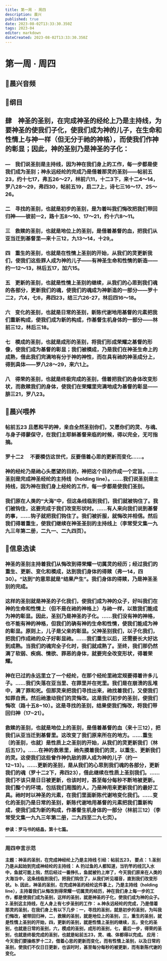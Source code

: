 ```yaml
---
title: 第一周 · 周四
description: 晨兴
published: true
date: 2023-08-02T13:33:30.350Z
tags: 2023-04
editor: markdown
dateCreated: 2023-08-02T13:33:30.350Z
---
```


# 第一周 · 周四
## 🎵晨兴音频

## 📖纲目

## **肆    神圣的圣别，在完成神圣的经纶上乃是主持线，为要神圣的使我们子化，使我们成为神的儿子，在生命和性情上与神一样（但无分于祂的神格），而使我们作神的彰显；因此，神的圣别乃是神圣的子化：**

### —    我们说圣别是主持线，因为神在我们身上的工作，每一步都是使我们成为圣别；神永远经纶的完成乃是借着那灵的圣别——帖前五23，约十七17，弗五26～27，林前六11，十二3下，来十二4～14，罗八28～29，弗四30，帖前五19，启二7上，诗七三16～17、25～26。

### 二    寻找的圣别，也就是初步的圣别，是为着叫我们悔改把我们带回归神——彼前一2，路十五8～10、17～21，约十六8～11。

### 三    救赎的圣别，也就是地位上的圣别，是借着基督的血，把我们从亚当迁到基督里—来十三12，九13～14，十29,。

### 四    重生的圣别，也就是在性情上圣别的开始，从我们的灵更新我们，使我们这些罪人成为神的儿子——有神圣生命和性情的新造——约一12～13，林后五17，加六15。

### 五    更新的圣别，也就是性情上圣别的继续，从我们的心思到我们魂的各部分，更新我们的魂，使我们的魂成为神新造的一部分——罗十二2，六4，七6，弗四23，结三六26-27，林后四16～18。

### 六    变化的圣别，也就是日常的圣别，新陈代谢地用基督的元素把我们重新构成，使我们成为新的构成，作基督生机身体的一部分——林前三12，林后三18。

### 七    模成的圣别，也就是成形的圣别，将我们形成荣耀之基督的形像，使我们成为基督的彰显；我们被模成，乃是我们在神圣生命上的成熟，借此我们完满地有分于神的神性，而在具有祂的神圣成分上，得到具体——罗八28～29，来六1上。

### 八    得荣的圣别，也就是终极完成的圣别，借着把我们的身体改变形状，而救赎我们的身体，使我们在荣耀里完满地成为基督的彰显——腓三21，罗八23。

## 📖晨兴喂养

### **帖前五23** **且愿和平的神，亲自全然圣别你们，又愿你们的灵、与魂、与身子得蒙保守，在我们主耶稣基督来临的时候，得以完全，无可指摘。**

### **罗十二2**　 **不要模仿这世代，反要借着心思的更新而变化……。**

### 神的经纶乃是祂心头愿望的目的，神把这个目的作成一个定旨。……圣别是完成神圣经纶的主持线（holding line）。……我们说圣别是主持线，因为神在我们身上经纶的工作，每一步都是使我们圣别。

### 我们原在人类的“大海”中，但这条线临到我们，我们就被钩住了。我们被钩住，这要完成于我们改变形状时。……有人来向我们说到基督的事，……钩子就把我们钩住了。我们被折服，就悔改并相信。然后我们得着重生，使我们继续在神圣圣别的主持线上（李常受文集一九九三年第二册，二九一、二九四页）。

## 📖信息选读

### 神圣的圣别主持着我们从悔改到得荣耀一切属灵的经历；经过我们的重生、更新、变化和模成，达到我们身体的得赎（弗一14，四30）。“达到”的意思就是“结果产生”。我们身体的得赎，乃是神圣圣别的完成。

### 这样的圣别就是神圣的子化我们，使我们成为神的众子，好叫我们在神的生命和性情上（但不是在祂的神格上）与祂一样，以致我们能成为神的彰显。因此，圣别乃是神圣的子化。……我们没有神的神格，也不能有神的神格，但我们的确有神的生命和性情，使我们能成为神的彰显。原则上，儿子是父亲的彰显。父神圣别我们，以子化我们，把我们作成祂的众子好彰显祂。……我们重生以后，还需要长大好达到成熟。当我们的魂完全子化时，我们就成熟了。至终，我们那仍然满了软弱、疾病、情欲、罪恶的身体，就要完全改变形状，得着荣耀。

### 神在已过的永远里立了一个经纶，在那个经纶里祂定规要得着许多儿子。……我们失落在亚当里、在罪里并在死里。我们是在崩溃的乱堆中，满了罪和死。但那灵来把我们寻找出来，祂找着我们，又使我们知罪自责。然后祂激动我们的灵悔改。这是我们初步的圣别，使我们悔改（路十五8~10）。这是寻找的圣别，结果使我们悔改，将我们带回归神（17~21）。

### 救赎的圣别，也就是地位上的圣别，是借着基督的血（来十三12），把我们从亚当迁到基督里。这改变了我们原来所在的地方。……重生〔的圣别，也就〕是性质上之圣别的开始，从我们的灵更新我们（林后五17）。……在神的救恩里，祂先摸着我们的灵，以重生、更新我们的灵。这使我们这些曾作神仇敌的罪人成为神的儿子（约一12~13）。……更新的圣别，是从我们的心思到我们魂的各部分，更新我们的魂（罗十二2下，弗四23），借此继续在性质上圣别我们。……我们不该只是日日被更新，也该时时，甚至每分每秒不断地被更新。我们整个的环境，包括我们周围的人，乃是神用来更新我们的最好工具。祂时时以神圣的元素，在我们里面新陈代谢地变化我们。……变化的圣别乃是日常的圣别，新陈代谢地用基督的元素把我们重新构成，使我们成为新的构成，作基督生机身体的一部分（林前三12）（李常受文集一九九三年第二册，二九四至二九七页）。
**参读：罗马书的结晶，第十七篇。**

---
### 周四申言示范
**主题：神圣的圣别，在完成神经纶上乃是主持线
引经：帖前五23，
要点：
1.圣别乃是从起始到完成神经纶的主持线：
A.钓过鱼的人都知道，当钓竿的线沉入水中，鱼就可能上钩，然后经过一番挣扎，鱼就被钓上岸了，今天我们原来在人类的大海当中，这条线临到我们，把我们钩住了，从我们听见福音，直到我们改变形状。
b. 因此，神圣的圣别，在完成神圣的经纶这件事上，乃是主持线（holding line），主持着我们从悔改到得荣耀一切属灵的经历，神在我们身上每一步的工作，都是使我们成为圣别，这样的圣别，就是神圣的子化，使我们成为神的众子。
2.圣别这主持线，在人身上有七步圣别的工作：
a.神永远经纶的完成，乃是借着那灵的圣别，在我们身上有以下几步：一，寻找的圣别，就是初步的圣别，为叫我们悔改，被带回归神，二，救赎的圣别，就是地位上的圣别，三，重生的圣别，就是性情上圣别的开始，四，更新的圣别，就是性情上圣别的继续，五，变化的圣别，也就是日常的圣别，六，模成的圣别，成形的圣别，七，最后一步，得荣的圣别，也就是终极完成的圣别，也就是帖前五23，灵、魂、体都得以完成。
应用：今天我们要操练罗十二2，借着心思的更新而变化，而有性情上圣别，以及日常的圣别，使我们不仅日日更新，也该时时，甚至每分每秒的被更新，而有新陈代谢的变化。**
<!-- Google tag (gtag.js) -->
<script async src="https://www.googletagmanager.com/gtag/js?id=G-1P8709Z16T"></script>
<script>
  window.dataLayer = window.dataLayer || [];
  function gtag(){dataLayer.push(arguments);}
  gtag('js', new Date());

  gtag('config', 'G-1P8709Z16T');
</script>